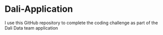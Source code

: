 # Dali-Application

I use this GitHub repository to complete the coding challenge as part of the Dali Data team application